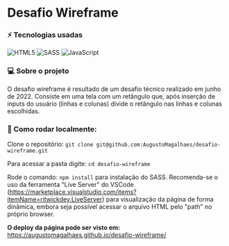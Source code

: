 # Desafio Wireframe

### :zap: Tecnologias usadas

![HTML5](https://img.shields.io/badge/html5-%23E34F26.svg?style=for-the-badge&logo=html5&logoColor=white) ![SASS](https://img.shields.io/badge/SASS-hotpink.svg?style=for-the-badge&logo=SASS&logoColor=white) ![JavaScript](https://img.shields.io/badge/javascript-%23323330.svg?style=for-the-badge&logo=javascript&logoColor=%23F7DF1E)

### :computer: Sobre o projeto

O desafio wireframe é resultado de um desafio técnico realizado em junho de 2022. Consiste em uma tela com um retângulo que, após inserção de inputs do usuário (linhas e colunas) divide o retângulo nas linhas e colunas escolhidas.

### 🚀 Como rodar localmente:

Clone o repositório:
`git clone git@github.com:AugustoMagalhaes/desafio-wireframe.git`

Para acessar a pasta digite:
`cd desafio-wireframe`

Rode o comando: `npm install` para instalação do SASS. Recomenda-se o uso da ferramenta "Live Server" do VSCode (https://marketplace.visualstudio.com/items?itemName=ritwickdey.LiveServer) para visualização da página de forma dinâmica, embora seja possível acessar o arquivo HTML pelo "path" no próprio browser.

**O deploy da página pode ser visto em:**
https://augustomagalhaes.github.io/desafio-wireframe/
